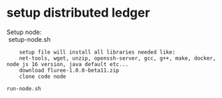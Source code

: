 # setup distributed ledger

Setup node:<br />
&nbsp;setup-node.sh<br />
    
        setup file will install all libraries needed like:
        net-tools, wget, unzip, openssh-server, gcc, g++, make, docker, node js 16 version, java default etc...
        download fluree-1.0.0-beta11.zip
        clone code node

    run-node.sh

